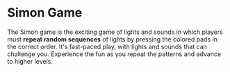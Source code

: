 # Simon Game
The Simon game is the exciting game of lights and sounds in which players must **repeat random sequences** of lights by pressing the colored pads in the correct order. 
It's fast-paced play, with lights and sounds that can challenge you. 
Experience the fun as you repeat the patterns and advance to higher levels.

